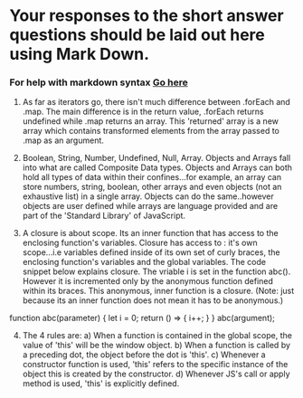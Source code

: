 # Your responses to the short answer questions should be laid out here using Mark Down.
### For help with markdown syntax [Go here](https://github.com/adam-p/markdown-here/wiki/Markdown-Cheatsheet)

1. As far as iterators go, there isn't much difference between .forEach and .map. The main difference is in the return value, .forEach returns undefined while .map returns an array. This 'returned' array
is a new array which contains transformed elements from the array passed to .map as an argument.

2. Boolean, String, Number, Undefined, Null, Array. Objects and Arrays fall into what are called Composite Data types. Objects and Arrays can both hold all types of data within their confines...for example, an array can store numbers, string, boolean, other arrays and even objects (not an exhaustive list) in a single array. Objects can do the same..however objects are user defined while arrays are language provided and are part of the 'Standard Library' of JavaScript.

3. A closure is about scope. Its an inner function that has access to the enclosing function's variables. Closure has access to : it's own scope...i.e variables defined inside of its own set of curly braces, the enclosing function's variables and the global variables. The code snippet below explains closure. The vriable i is set in the function abc(). However it is incremented only by the anonymous function defined within its braces. This anonymous, inner function is a closure. (Note: just because its an inner function does not mean it has to be anonymous.)

function abc(parameter) {
    let i = 0;
    return () => {
        i++;
    }
}
abc(argument);

4. The 4 rules are:
    a) When a function is contained in the global scope, the value of 'this' will be the window object.
    b) When a function is called by a preceding dot, the object before the dot is 'this'.
    c) Whenever a constructor function is used, 'this' refers to the specific instance of the object this is created by the constructor.
    d) Whenever JS's call or apply method is used, 'this' is explicitly defined.